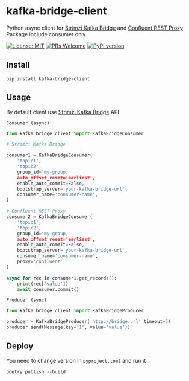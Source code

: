 # kafka-bridge-client
Python async client for [Strimzi Kafka Bridge](https://github.com/strimzi/strimzi-kafka-bridge) and [Confluent REST Proxy](https://docs.confluent.io/platform/current/kafka-rest/index.html) Package include consumer only.

[![License: MIT](https://img.shields.io/badge/License-MIT-green.svg)](https://opensource.org/licenses/MIT)
[![PRs Welcome](https://img.shields.io/badge/PRs-welcome-green.svg)](https://github.com/shafa-dev/kafka-bridge-client/issues)
[![PyPI version](https://badge.fury.io/py/kafka-bridge-client.svg)](https://badge.fury.io/py/kafka-bridge-client)

## Install
```
pip install kafka-bridge-client
```

## Usage
By default client use [Strimzi Kafka Bridge](https://github.com/strimzi/strimzi-kafka-bridge) API

`Consumer (async)`

```python
from kafka_bridge_client import KafkaBridgeConsumer

# Strimzi Kafka Bridge

consumer1 = KafkaBridgeConsumer(
    'topic1',
    'topic2',
    group_id='my-group,
    auto_offset_reset='earliest',
    enable_auto_commit=False,
    bootstrap_server='your-kafka-bridge-url',
    consumer_name='consumer-name',
)

# Confluent REST Proxy
consumer2 = KafkaBridgeConsumer(
    'topic1',
    'topic2',
    group_id='my-group,
    auto_offset_reset='earliest',
    enable_auto_commit=False,
    bootstrap_server='your-kafka-bridge-url',
    consumer_name='consumer-name',
    proxy='confluent'
)

async for rec in consumer1.get_records():
    print(rec['value'])
    await consumer.commit()
```


`Producer (sync)`

```python
from kafka_bridge_client import KafkaBridgeProducer

producer = KafkaBridgeProducer('http://bridge.url' timeout=5)
producer.send(Message(key='1', value='value'))
```


## Deploy

You need to change version in `pyproject.toml` and run it

```
poetry publish --build
```